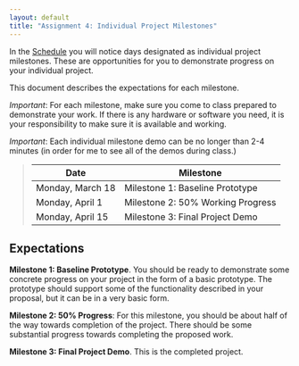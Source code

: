 ```yaml
---
layout: default
title: "Assignment 4: Individual Project Milestones"
---
```


In the [Schedule](../schedule.html) you will notice days designated as individual project milestones.  These are opportunities for you to demonstrate progress on your individual project.

This document describes the expectations for each milestone.

*Important*: For each milestone, make sure you come to class prepared to demonstrate your work.  If there is any hardware or software you need, it is your responsibility to make sure it is available and working.

*Important*: Each individual milestone demo can be no longer than 2-4 minutes (in order for me to see all of the demos during class.)

> Date | Milestone
> ---- | ---------
> Monday, March 18  | Milestone 1: Baseline Prototype
> Monday, April 1   | Milestone 2: 50% Working Progress
> Monday, April 15  | Milestone 3: Final Project Demo

## Expectations

**Milestone 1: Baseline Prototype**.  You should be ready to demonstrate some concrete progress on your project in the form of a basic prototype.  The prototype should support some of the functionality described in your proposal, but it can be in a very basic form.

**Milestone 2: 50% Progress**: For this milestone, you should be about half of the way towards completion of the project.  There should be some substantial progress towards completing the proposed work.

**Milestone 3: Final Project Demo**. This is the completed project.